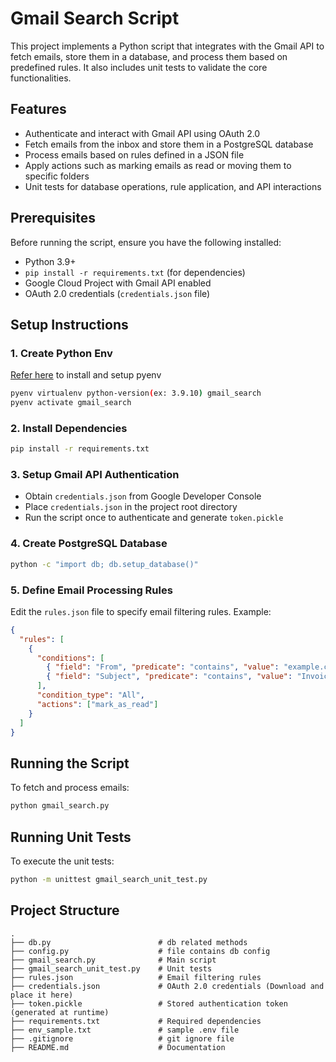 # Gmail Search Script

This project implements a Python script that integrates with the Gmail API to fetch emails, store them in a database, and process them based on predefined rules. It also includes unit tests to validate the core functionalities.

## Features
- Authenticate and interact with Gmail API using OAuth 2.0
- Fetch emails from the inbox and store them in a PostgreSQL database
- Process emails based on rules defined in a JSON file
- Apply actions such as marking emails as read or moving them to specific folders
- Unit tests for database operations, rule application, and API interactions

## Prerequisites
Before running the script, ensure you have the following installed:
- Python 3.9+
- `pip install -r requirements.txt` (for dependencies)
- Google Cloud Project with Gmail API enabled
- OAuth 2.0 credentials (`credentials.json` file)

## Setup Instructions

### 1. Create Python Env
[Refer here](https://realpython.com/intro-to-pyenv/) to install and setup pyenv
```bash
pyenv virtualenv python-version(ex: 3.9.10) gmail_search
pyenv activate gmail_search
```

### 2. Install Dependencies
```bash
pip install -r requirements.txt
```

### 3. Setup Gmail API Authentication
- Obtain `credentials.json` from Google Developer Console
- Place `credentials.json` in the project root directory
- Run the script once to authenticate and generate `token.pickle`

### 4. Create PostgreSQL Database
```bash
python -c "import db; db.setup_database()"
```

### 5. Define Email Processing Rules
Edit the `rules.json` file to specify email filtering rules. Example:
```json
{
  "rules": [
    {
      "conditions": [
        { "field": "From", "predicate": "contains", "value": "example.com" },
        { "field": "Subject", "predicate": "contains", "value": "Invoice" }
      ],
      "condition_type": "All",
      "actions": ["mark_as_read"]
    }
  ]
}
```

## Running the Script
To fetch and process emails:
```bash
python gmail_search.py
```

## Running Unit Tests
To execute the unit tests:
```bash
python -m unittest gmail_search_unit_test.py
```

## Project Structure
```
.
├── db.py                        # db related methods
├── config.py                    # file contains db config
├── gmail_search.py              # Main script
├── gmail_search_unit_test.py    # Unit tests
├── rules.json                   # Email filtering rules
├── credentials.json             # OAuth 2.0 credentials (Download and place it here)
├── token.pickle                 # Stored authentication token (generated at runtime)
├── requirements.txt             # Required dependencies
├── env_sample.txt               # sample .env file
├── .gitignore                   # git ignore file
├── README.md                    # Documentation
```